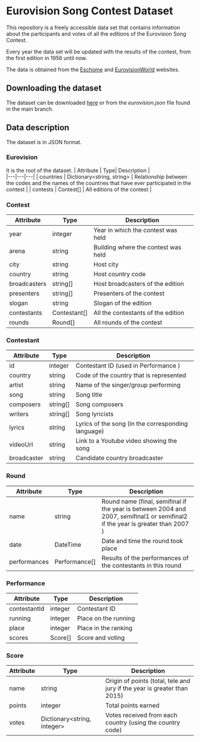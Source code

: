# Eurovision Song Contest Dataset
This repository is a freely accessible data set that contains information about the participants and votes of all the editions of the Eurovision Song Contest.

Every year the data set will be updated with the results of the contest, from the first edition in 1956 until now.

The data is obtained from the [Eschome](https://eschome.net/) and [EurovisionWorld](https://eurovisionworld.com) websites.

## Downloading the dataset
The dataset can be downloaded [here](https://github.com/josago97/EurovisionDataset/releases) or from the *eurovision.json* file found in the main branch.

## Data description
The dataset is in JSON format.

### Eurovision
It is the root of the dataset.
| Attribute | Type|  Description |  
|---|---|---|
| countries | Dictionary<string, string> | Relationship between the codes and the names of the countries that have ever participated in the contest |
| contests | Contest[] | All editions of the contest | 

### Contest
| Attribute | Type|  Description |  
|---|---|---|
| year | integer | Year in which the contest was held |
| arena | string | Building where the contest was held |
| city | string | Host city |
| country | string | Host country code |
| broadcasters | string[] | Host broadcasters of the edition |
| presenters | string[] | Presenters of the contest |
| slogan | string | Slogan of the edition |
| contestants | Contestant[] | All the contestants of the edition |
| rounds | Round[] | All rounds of the contest |

### Contestant
| Attribute | Type|  Description |  
|---|---|---|
| id | integer | Contestant ID (used in Performance ) |
| country | string | Code of the country that is represented |
| artist | string | Name of the singer/group performing |
| song | string | Song title |
| composers | string[] | Song composers |
| writers | string[] | Song lyricists |
| lyrics | string | Lyrics of the song (in the corresponding language) |
| videoUrl | string | Link to a Youtube video showing the song |
| broadcaster | string | Candidate country broadcaster|

### Round
| Attribute | Type|  Description |  
|---|---|---|
| name | string | Round name (final, semifinal if the year is between 2004 and 2007, semifinal1 or semifinal2 if the year is greater than 2007  ) |
| date | DateTime | Date and time the round took place |
| performances | Performance[] | Results of the performances of the contestants in this round |

### Performance
| Attribute | Type|  Description |  
|---|---|---|
| contestantId | integer | Contestant ID |
| running | integer | Place on the running |
| place | integer | Place in the ranking |
| scores | Score[] | Score and voting |

### Score
| Attribute | Type|  Description |  
|---|---|---|
| name | string | Origin of points (total, tele and jury if the year is greater than 2015) |
| points | integer | Total points earned |
| votes | Dictionary<string, integer> | Votes received from each country (using the country code) |
